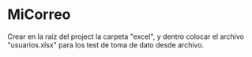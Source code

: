 # MiCorreo
Crear en la raíz del project la carpeta "excel", y dentro colocar el archivo "usuarios.xlsx" para los test de toma de dato desde archivo.
